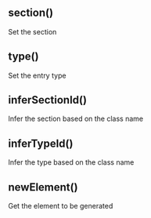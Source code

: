 

## section()
Set the section

## type()
Set the entry type

## inferSectionId()
Infer the section based on the class name

## inferTypeId()
Infer the type based on the class name

## newElement()
Get the element to be generated
